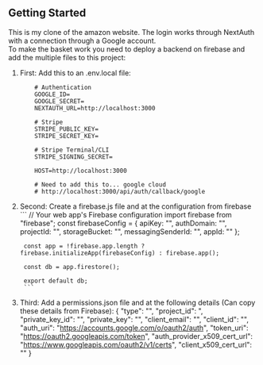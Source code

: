 

## Getting Started

This is my clone of the amazon website. The login works through NextAuth with a connection through a Google account.  
To make the basket work you need to deploy a backend on firebase and add the multiple files to this project:

1. First: 
    Add this to an .env.local file:
    ```
        # Authentication
        GOOGLE_ID=
        GOOGLE_SECRET=
        NEXTAUTH_URL=http://localhost:3000

        # Stripe
        STRIPE_PUBLIC_KEY=
        STRIPE_SECRET_KEY=

        # Stripe Terminal/CLI
        STRIPE_SIGNING_SECRET=

        HOST=http://localhost:3000

        # Need to add this to... google cloud
        # http://localhost:3000/api/auth/callback/google
    ```
2. Second:
   Create a firebase.js file and at the configuration from firebase
        ```
        // Your web app's Firebase configuration
        import firebase from "firebase";
        const firebaseConfig = {
            apiKey: "",
            authDomain: "",
            projectId: "",
            storageBucket: "",
            messagingSenderId: "",
            appId: ""
        };

        const app = !firebase.app.length ? firebase.initializeApp(firebaseConfig) : firebase.app();

        const db = app.firestore();

        export default db;
        ```
3. Third:
    Add a permissions.json file and at the following details (Can copy these details from Firebase):
        {
        "type": "",
        "project_id": ",
        "private_key_id": "",
        "private_key": "",
        "client_email": "",
        "client_id": "",
        "auth_uri": "https://accounts.google.com/o/oauth2/auth",
        "token_uri": "https://oauth2.googleapis.com/token",
        "auth_provider_x509_cert_url": "https://www.googleapis.com/oauth2/v1/certs",
        "client_x509_cert_url": ""
        }
